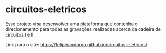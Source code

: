 # circuitos-eletricos
 Esse projeto visa desenvolver uma plataforma que contenha o direcionamento para todas as gravações realizadas acerca da cadeira de circuitos  I e II.
 
 Link para o site: https://felipejandorno.github.io/circuitos-eletricos/
